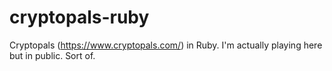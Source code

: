 # cryptopals-ruby
Cryptopals (https://www.cryptopals.com/) in Ruby.
I'm actually playing here but in public. Sort of.
